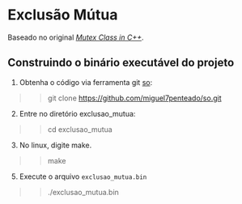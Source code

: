 # Exclusão Mútua

Baseado no original [_Mutex Class in C++_](http://vichargrave.com/mutex-class-in-c/).

## Construindo o binário executável do projeto

1. Obtenha o código via ferramenta git [so](https://github.com/miguel7penteado/so.git):
>> git clone https://github.com/miguel7penteado/so.git

2. Entre no diretório exclusao_mutua:
>> cd exclusao_mutua
3. No linux, digite make.
>> make
5. Execute o arquivo `exclusao_mutua.bin`
>> ./exclusao_mutua.bin


